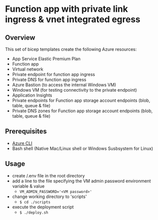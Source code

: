 # Function app with private link ingress & vnet integrated egress
## Overview
This set of bicep templates create the following Azure resources:
- App Service Elastic Premium Plan
- Function app
- Virtual network
- Private endpoint for function app ingress
- Private DNS for function app ingress
- Azure Bastion (to access the internal Windows VM)
- Windows VM (for testing connectivity to the private endpoint)
- Application Insights
- Private endpoints for Function app storage account endpoints (blob, table, queue & file)
- Private DNS zones for Function app storage account endpoints (blob, table, queue & file)

## Prerequisites
- [Azure CLI](https://docs.microsoft.com/en-us/cli/azure/install-azure-cli)
- Bash shell (Native Mac/Linux shell or Windows Susbsystem for Linux)
## Usage
- create /.env file in the root directory
- add a line to the file specifying the VM admin password environment variable & value
  - `VM_ADMIN_PASSWORD='<VM password>'`
- change working directory to 'scripts'
  - `$ cd ./scripts`
- execute the deployment script 
  - `$ ./deploy.sh`